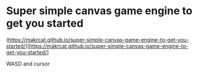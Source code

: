 # Super simple canvas game engine to get you started

(https://makrcat.github.io/super-simple-canvas-game-engine-to-get-you-started/)[https://makrcat.github.io/super-simple-canvas-game-engine-to-get-you-started/]

WASD and cursor
